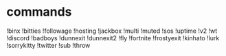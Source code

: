 # commands
!binx
!bitties
!followage
!hosting
!jackbox
!multi
!muted
!sos
!uptime
!v2
!wt
!discord
!badboys
!dunnexit
!dunnexit2
!fly
!fortnite
!frostyexit
!kinhato
!lurk
!sorrykitty
!twitter
!sub
!throw
